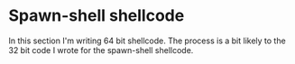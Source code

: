 # Spawn-shell shellcode

In this section I'm writing 64 bit shellcode. The process is a bit likely to the 32 bit code I wrote for 
the spawn-shell shellcode.